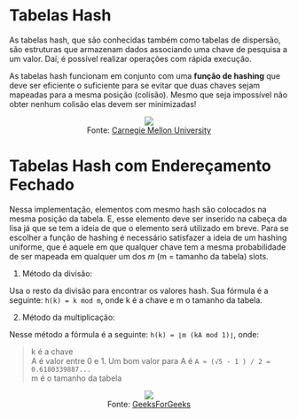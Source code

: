 # Tabelas Hash

As tabelas hash, que são conhecidas também como tabelas de dispersão, são estruturas que armazenam dados associando uma chave de pesquisa a um valor. Daí, é possível realizar operações com rápida execução.

As tabelas hash funcionam em conjunto com uma **função de hashing** que deve ser eficiente o suficiente para se evitar que duas chaves sejam mapeadas para a mesma posição (colisão). Mesmo que seja impossível não obter nenhum colisão elas devem ser minimizadas!

<p align="center">
    <img src="https://www.cs.cmu.edu/~adamchik/15-121/lectures/Hashing/pix/hashing0.bmp"/><br/>
    Fonte: <a href="https://www.cs.cmu.edu/~adamchik/15-121/lectures/Hashing/hashing.html">Carnegie Mellon University</a>
</p>

# Tabelas Hash com Endereçamento Fechado

Nessa implementação, elementos com mesmo hash são colocados na mesma posição da tabela. E, esse elemento deve ser inserido na cabeça da lisa já que se tem a ideia de que o elemento será utilizado em breve.
Para se escolher a função de hashing é necessário satisfazer a ideia de um hashing uniforme, que é aquele em que qualquer chave tem a mesma probabilidade de ser mapeada em qualquer um dos _m_ (m = tamanho da tabela) slots.

1. Método da divisão:

Usa o resto da divisão para encontrar os valores hash. Sua fórmula é a seguinte: `h(k) = k mod m`, onde k é a chave e m o tamanho da tabela.

2. Método da multiplicação:

Nesse método a fórmula é a seguinte: `h(k) = ⌊m (kA mod 1)⌋`, onde:
> k é a chave  
> A é valor entre 0 e 1. Um bom valor para A é `A ≈ (√5 - 1 ) / 2 = 0.6180339887...`  
> m é o tamanho da tabela  


<p align="center">
    <img src="https://www.geeksforgeeks.org/wp-content/uploads/implementing-own-hash-table.png"/><br/>
    Fonte: <a href="https://www.geeksforgeeks.org/implementing-our-own-hash-table-with-separate-chaining-in-java/">GeeksForGeeks</a>
</p>